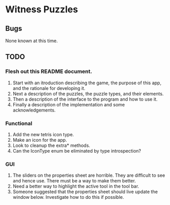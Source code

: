 # Witness Puzzles

## Bugs

None known at this time.

## TODO

### Flesh out this README document.

1. Start with an itroduction describing the game, the purpose of this app, and the rationale for developing it.
1. Next a description of the puzzles, the puzzle types, and their elements.
1. Then a description of the interface to the program and how to use it.
1. Finally a description of the implementation and some acknowledgements.

### Functional

1. Add the new tetris icon type.
1. Make an icon for the app.
1. Look to cleanup the extra* methods.
1. Can the IconType enum be eliminated by type introspection?

### GUI

1. The sliders on the properties sheet are horrible.  They are difficult to see and hence use.  There must be a way to make them better.
1. Need a better way to highlight the active tool in the tool bar.
1. Someone suggested that the properties sheet should live update the window below.  Investigate how to do this if possible.

